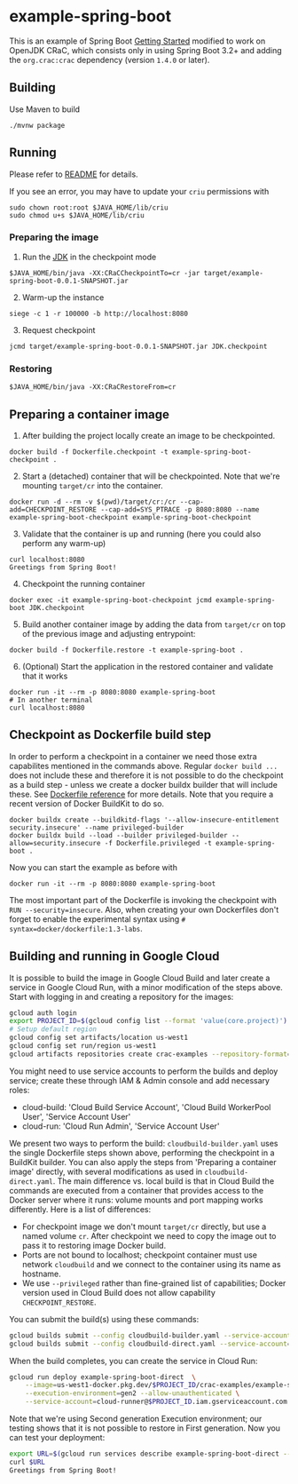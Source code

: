 # example-spring-boot

This is an example of Spring Boot [Getting Started](https://github.com/spring-guides/gs-spring-boot/tree/main/initial) modified to work on OpenJDK CRaC, which consists only in using Spring Boot 3.2+ and adding the `org.crac:crac` dependency (version `1.4.0` or later).

## Building

Use Maven to build
```
./mvnw package
```

## Running

Please refer to [README](https://github.com/CRaC/docs#users-flow) for details.

If you see an error, you may have to update your `criu` permissions with
```
sudo chown root:root $JAVA_HOME/lib/criu
sudo chmod u+s $JAVA_HOME/lib/criu
```

### Preparing the image
1. Run the [JDK](README.md#JDK) in the checkpoint mode
```
$JAVA_HOME/bin/java -XX:CRaCCheckpointTo=cr -jar target/example-spring-boot-0.0.1-SNAPSHOT.jar
```
2. Warm-up the instance
```
siege -c 1 -r 100000 -b http://localhost:8080
```
3. Request checkpoint
```
jcmd target/example-spring-boot-0.0.1-SNAPSHOT.jar JDK.checkpoint
```

### Restoring

```
$JAVA_HOME/bin/java -XX:CRaCRestoreFrom=cr
```

## Preparing a container image

1. After building the project locally create an image to be checkpointed.
```
docker build -f Dockerfile.checkpoint -t example-spring-boot-checkpoint .
```

2.  Start a (detached) container that will be checkpointed. Note that we're mounting `target/cr` into the container.
```
docker run -d --rm -v $(pwd)/target/cr:/cr --cap-add=CHECKPOINT_RESTORE --cap-add=SYS_PTRACE -p 8080:8080 --name example-spring-boot-checkpoint example-spring-boot-checkpoint
```

3. Validate that the container is up and running (here you could also perform any warm-up)
```
curl localhost:8080
Greetings from Spring Boot!
```

4. Checkpoint the running container
```
docker exec -it example-spring-boot-checkpoint jcmd example-spring-boot JDK.checkpoint
```

5. Build another container image by adding the data from `target/cr` on top of the previous image and adjusting entrypoint:
```
docker build -f Dockerfile.restore -t example-spring-boot .
```

6. (Optional) Start the application in the restored container and validate that it works
```
docker run -it --rm -p 8080:8080 example-spring-boot
# In another terminal
curl localhost:8080
```

## Checkpoint as Dockerfile build step

In order to perform a checkpoint in a container we need those extra capabilites mentioned in the commands above. Regular `docker build ...` does not include these and therefore it is not possible to do the checkpoint as a build step - unless we create a docker buildx builder that will include these. See [Dockerfile reference](https://docs.docker.com/reference/dockerfile/#run---security) for more details. Note that you require a recent version of Docker BuildKit to do so.

```
docker buildx create --buildkitd-flags '--allow-insecure-entitlement security.insecure' --name privileged-builder
docker buildx build --load --builder privileged-builder --allow=security.insecure -f Dockerfile.privileged -t example-spring-boot .
```

Now you can start the example as before with
```
docker run -it --rm -p 8080:8080 example-spring-boot
```

The most important part of the Dockerfile is invoking the checkpoint with `RUN --security=insecure`. Also, when creating your own Dockerfiles don't forget to enable the experimental syntax using `# syntax=docker/dockerfile:1.3-labs`.

## Building and running in Google Cloud

It is possible to build the image in Google Cloud Build and later create a service in Google Cloud Run, with a minor modification of the steps above. Start with logging in and creating a repository for the images:

```sh
gcloud auth login
export PROJECT_ID=$(gcloud config list --format 'value(core.project)')
# Setup default region
gcloud config set artifacts/location us-west1
gcloud config set run/region us-west1
gcloud artifacts repositories create crac-examples --repository-format=docker
```

You might need to use service accounts to perform the builds and deploy service; create these through IAM & Admin console and add necessary roles:
* cloud-build: 'Cloud Build Service Account', 'Cloud Build WorkerPool User', 'Service Account User'
* cloud-run: 'Cloud Run Admin', 'Service Account User'

We present two ways to perform the build: `cloudbuild-builder.yaml` uses the single Dockerfile steps shown above, performing the checkpoint in a BuildKit builder. You can also apply the steps from 'Preparing a container image' directly, with several modifications as used in `cloudbuild-direct.yaml`. The main difference vs. local build is that in Cloud Build the commands are executed from a container that provides access to the Docker server where it runs: volume mounts and port mapping works differently. Here is a list of differences:

* For checkpoint image we don't mount `target/cr` directly, but use a named volume `cr`. After checkpoint we need to copy the image out to pass it to restoring image Docker build.
* Ports are not bound to localhost; checkpoint container must use network `cloudbuild` and we connect to the container using its name as hostname.
* We use `--privileged` rather than fine-grained list of capabilities; Docker version used in Cloud Build does not allow capability `CHECKPOINT_RESTORE`.

You can submit the build(s) using these commands:
```sh
gcloud builds submit --config cloudbuild-builder.yaml --service-account=projects/$PROJECT_ID/serviceAccounts/cloud-builder@$PROJECT_ID.iam.gserviceaccount.com
gcloud builds submit --config cloudbuild-direct.yaml --service-account=projects/$PROJECT_ID/serviceAccounts/cloud-builder@$PROJECT_ID.iam.gserviceaccount.com
```

When the build completes, you can create the service in Cloud Run:

```sh
gcloud run deploy example-spring-boot-direct  \
    --image=us-west1-docker.pkg.dev/$PROJECT_ID/crac-examples/example-spring-boot-direct  \
    --execution-environment=gen2 --allow-unauthenticated \
    --service-account=cloud-runner@$PROJECT_ID.iam.gserviceaccount.com
```

Note that we're using Second generation Execution environment; our testing shows that it is not possible to restore in First generation. Now you can test your deployment:

```sh
export URL=$(gcloud run services describe example-spring-boot-direct --format 'value(status.address.url)')
curl $URL
Greetings from Spring Boot!
```
